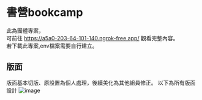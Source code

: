 # 書營bookcamp
此為團體專案，<br>
可前往 https://a5a0-203-64-101-140.ngrok-free.app/ 觀看完整內容。<br>
若下載此專案,env檔案需要自行建立。<br>

## 版面
版面基本切版、原設置為個人處理，後續美化為其他組員修正。
以下為所有版面設計
![image](https://github.com/milu0925/bookcamp/assets/122149992/7aa2d2bb-0f4c-40d9-b54d-68b5e938209f)




